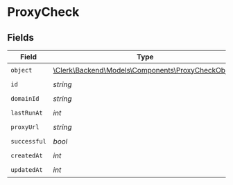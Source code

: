 # ProxyCheck


## Fields

| Field                                                                                            | Type                                                                                             | Required                                                                                         | Description                                                                                      |
| ------------------------------------------------------------------------------------------------ | ------------------------------------------------------------------------------------------------ | ------------------------------------------------------------------------------------------------ | ------------------------------------------------------------------------------------------------ |
| `object`                                                                                         | [\Clerk\Backend\Models\Components\ProxyCheckObject](../../Models/Components/ProxyCheckObject.md) | :heavy_check_mark:                                                                               | N/A                                                                                              |
| `id`                                                                                             | *string*                                                                                         | :heavy_check_mark:                                                                               | N/A                                                                                              |
| `domainId`                                                                                       | *string*                                                                                         | :heavy_check_mark:                                                                               | N/A                                                                                              |
| `lastRunAt`                                                                                      | *int*                                                                                            | :heavy_check_mark:                                                                               | N/A                                                                                              |
| `proxyUrl`                                                                                       | *string*                                                                                         | :heavy_check_mark:                                                                               | N/A                                                                                              |
| `successful`                                                                                     | *bool*                                                                                           | :heavy_check_mark:                                                                               | N/A                                                                                              |
| `createdAt`                                                                                      | *int*                                                                                            | :heavy_check_mark:                                                                               | N/A                                                                                              |
| `updatedAt`                                                                                      | *int*                                                                                            | :heavy_check_mark:                                                                               | N/A                                                                                              |